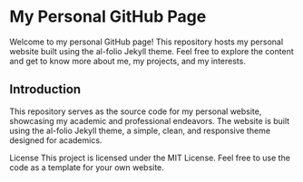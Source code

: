 
# My Personal GitHub Page
Welcome to my personal GitHub page! This repository hosts my personal website built using the al-folio Jekyll theme. Feel free to explore the content and get to know more about me, my projects, and my interests.


## Introduction
This repository serves as the source code for my personal website, showcasing my academic and professional endeavors. The website is built using the al-folio Jekyll theme, a simple, clean, and responsive theme designed for academics.


License
This project is licensed under the MIT License. Feel free to use the code as a template for your own website.